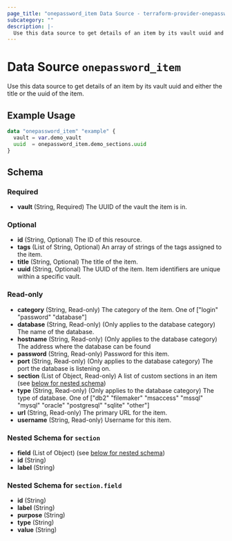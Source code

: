 ```yaml
---
page_title: "onepassword_item Data Source - terraform-provider-onepassword"
subcategory: ""
description: |-
  Use this data source to get details of an item by its vault uuid and either the title or the uuid of the item.
---
```


# Data Source `onepassword_item`

Use this data source to get details of an item by its vault uuid and either the title or the uuid of the item.

## Example Usage

```terraform
data "onepassword_item" "example" {
  vault = var.demo_vault
  uuid  = onepassword_item.demo_sections.uuid
}
```

## Schema

### Required

- **vault** (String, Required) The UUID of the vault the item is in.

### Optional

- **id** (String, Optional) The ID of this resource.
- **tags** (List of String, Optional) An array of strings of the tags assigned to the item.
- **title** (String, Optional) The title of the item.
- **uuid** (String, Optional) The UUID of the item. Item identifiers are unique within a specific vault.

### Read-only

- **category** (String, Read-only) The category of the item. One of ["login" "password" "database"]
- **database** (String, Read-only) (Only applies to the database category) The name of the database.
- **hostname** (String, Read-only) (Only applies to the database category) The address where the database can be found
- **password** (String, Read-only) Password for this item.
- **port** (String, Read-only) (Only applies to the database category) The port the database is listening on.
- **section** (List of Object, Read-only) A list of custom sections in an item (see [below for nested schema](#nestedatt--section))
- **type** (String, Read-only) (Only applies to the database category) The type of database. One of ["db2" "filemaker" "msaccess" "mssql" "mysql" "oracle" "postgresql" "sqlite" "other"]
- **url** (String, Read-only) The primary URL for the item.
- **username** (String, Read-only) Username for this item.

<a id="nestedatt--section"></a>
### Nested Schema for `section`

- **field** (List of Object) (see [below for nested schema](#nestedobjatt--section--field))
- **id** (String)
- **label** (String)

<a id="nestedobjatt--section--field"></a>
### Nested Schema for `section.field`

- **id** (String)
- **label** (String)
- **purpose** (String)
- **type** (String)
- **value** (String)


